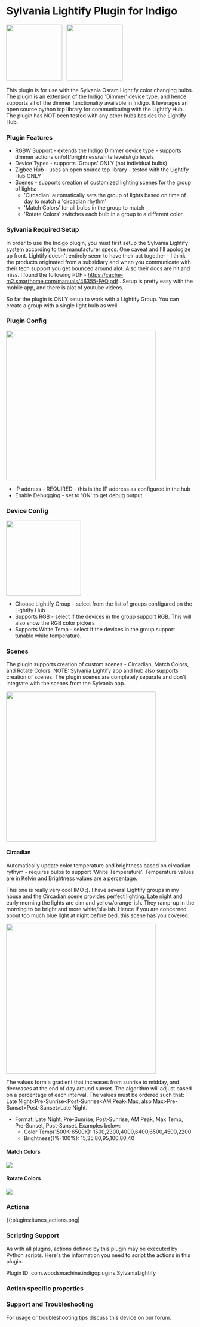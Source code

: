 # Sylvania Lightify Plugin for Indigo

<img src="/assets/img/lightify-icon.png" width="150"/>&nbsp;&nbsp;&nbsp;<img src="/assets/img/indigo-icon.png" width="150"/>

This plugin is for use with the Sylvania Osram Lightify color changing bulbs. The plugin is an extension of the Indigo 'Dimmer'
device type, and hence supports all of the dimmer functionality available in Indigo. It leverages an open source python tcp library
for communicating with the Lightify Hub. The plugin has NOT been tested with any other hubs besides the Lightify Hub.

### Plugin Features
* RGBW Support - extends the Indigo Dimmer device type - supports dimmer actions on/off/brightness/white levels/rgb levels
* Device Types - supports 'Groups' ONLY (not individual bulbs)
* Zigbee Hub - uses an open source tcp library - tested with the Lightify Hub ONLY
* Scenes - supports creation of customized lighting scenes for the group of lights:
  * 'Circadian' automatically sets the group of lights based on time of day to match a 'circadian rhythm'
  * 'Match Colors' for all bulbs in the group to match
  * 'Rotate Colors' switches each bulb in a group to a different color.

### Sylvania Required Setup

In order to use the Indigo plugin, you must first setup the Sylvania Lightify system according to the manufacturer specs.
One caveat and I'll apologize up front. Lightify doesn't entirely seem to have their act together - I think the products
originated from a subsidiary and when you communicate with their tech support you get bounced around alot. Also their docs
are hit and miss. I found the following PDF - https://cache-m2.smarthome.com/manuals/46355-FAQ.pdf . Setup is pretty
easy with the mobile app, and there is alot of youtube videos.

So far the plugin is ONLY setup to work with a Lightify Group. You can create a group with a single light bulb as well.

### Plugin Config

<img src="/assets/img/plugin-config.png" width="400"/>

* IP address - REQUIRED - this is the IP address as configured in the hub
* Enable Debugging - set to 'ON' to get debug output.

### Device Config

<img src="/assets/img/group-device-config.png" width="200"/>

* Choose Lightify Group - select from the list of groups configured on the Lightify Hub
* Supports RGB - select if the devices in the group support RGB. This will also show the RGB color pickers
* Supports White Temp - select if the devices in the group support tunable white temperature.

### Scenes

The plugin supports creation of custom scenes - Circadian, Match Colors, and Rotate Colors.
NOTE: Sylvania Lightify app and hub also supports creation of scenes. The plugin scenes are completely separate
and don't integrate with the scenes from the Sylvania app.

<img src="/assets/img/scene-config.png" width="400"/>


#### Circadian

Automatically update color temperature and brightness based on circadian rythym - requires bulbs to support 'White Temperature'.
Temperature values are in Kelvin and Brightness values are a percentage.

This one is really very cool IMO :). I have several Lightify groups in my house and the Circadian scene provides perfect lighting.
Late night and early morning the lights are dim and yellow/orange-ish. They ramp-up in the morning to be bright and more white/blu-ish.
Hence if you are concerned about too much blue light at night before bed, this scene has you covered.

<img src="/assets/img/circadian-scene.png" width="400"/>

The values form a gradient that increases from
sunrise to midday, and decreases at the end of day around sunset. The algorithm will adjust based on a percentage of each
interval. The values must be ordered such that: Late Night&lt;Pre-Sunrise&lt;Post-Sunrise&lt;AM Peak&lt;Max,
also Max&gt;Pre-Sunset&gt;Post-Sunset&gt;Late Night.

* Format: Late Night, Pre-Sunrise, Post-Sunrise, AM Peak, Max Temp, Pre-Sunset, Post-Sunset.
Examples below:
  * Color Temp(1500K-6500K): 1500,2300,4000,6400,6500,4500,2200</Label>
  * Brightness(1%-100%): 15,35,80,95,100,80,40</Label>


#### Match Colors

<img src="/assets/img/match-colors-scene.png"/>

#### Rotate Colors

<img src="/assets/img/rotate-colors-scene.png"/>


### Actions
{{:plugins:itunes_actions.png|


### Scripting Support
As with all plugins, actions defined by this plugin may be executed by Python scripts. Here's the information you need to script the actions in this plugin.

Plugin ID: com.woodsmachine.indigoplugins.SylvaniaLightify

### Action specific properties

### Support and Troubleshooting
For usage or troubleshooting tips discuss this device on our forum.